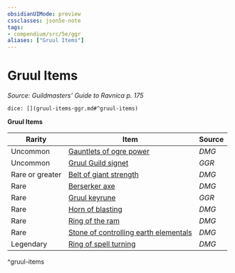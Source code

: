 ```yaml
---
obsidianUIMode: preview
cssclasses: json5e-note
tags:
- compendium/src/5e/ggr
aliases: ["Gruul Items"]
---
```

# Gruul Items
*Source: Guildmasters' Guide to Ravnica p. 175* 

`dice: [](gruul-items-ggr.md#^gruul-items)`

**Gruul Items**

| Rarity | Item | Source |
|--------|------|--------|
| Uncommon | [Gauntlets of ogre power](compendium/items/gauntlets-of-ogre-power.md) | *DMG* |
| Uncommon | [Gruul Guild signet](compendium/items/gruul-guild-signet-ggr.md) | *GGR* |
| Rare or greater | [Belt of giant strength](compendium/items/belt-of-giant-strength.md) | *DMG* |
| Rare | [Berserker axe](compendium/items/berserker-axe.md) | *DMG* |
| Rare | [Gruul keyrune](compendium/items/gruul-keyrune-ggr.md) | *GGR* |
| Rare | [Horn of blasting](compendium/items/horn-of-blasting.md) | *DMG* |
| Rare | [Ring of the ram](compendium/items/ring-of-the-ram.md) | *DMG* |
| Rare | [Stone of controlling earth elementals](compendium/items/stone-of-controlling-earth-elementals.md) | *DMG* |
| Legendary | [Ring of spell turning](compendium/items/ring-of-spell-turning.md) | *DMG* |
^gruul-items